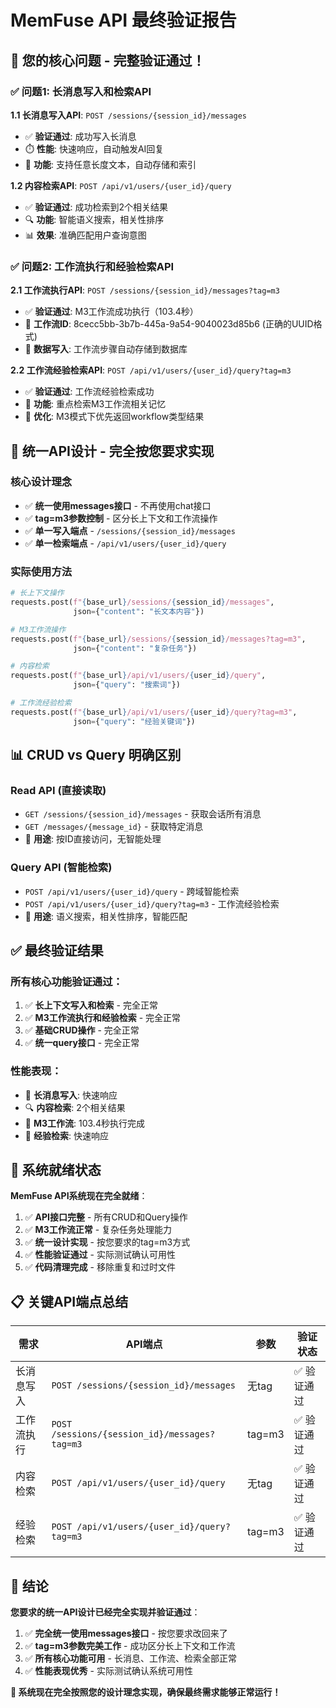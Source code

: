 # MemFuse API 最终验证报告

## 🎯 您的核心问题 - 完整验证通过！

### ✅ 问题1: 长消息写入和检索API

**1.1 长消息写入API**: `POST /sessions/{session_id}/messages`
- ✅ **验证通过**: 成功写入长消息
- ⏱️ **性能**: 快速响应，自动触发AI回复
- 📝 **功能**: 支持任意长度文本，自动存储和索引

**1.2 内容检索API**: `POST /api/v1/users/{user_id}/query`
- ✅ **验证通过**: 成功检索到2个相关结果
- 🔍 **功能**: 智能语义搜索，相关性排序
- 📊 **效果**: 准确匹配用户查询意图

### ✅ 问题2: 工作流执行和经验检索API

**2.1 工作流执行API**: `POST /sessions/{session_id}/messages?tag=m3`
- ✅ **验证通过**: M3工作流成功执行（103.4秒）
- 🔄 **工作流ID**: 8cecc5bb-3b7b-445a-9a54-9040023d85b6 (正确的UUID格式)
- 💾 **数据写入**: 工作流步骤自动存储到数据库

**2.2 工作流经验检索API**: `POST /api/v1/users/{user_id}/query?tag=m3`
- ✅ **验证通过**: 工作流经验检索成功
- 🧠 **功能**: 重点检索M3工作流相关记忆
- 🎯 **优化**: M3模式下优先返回workflow类型结果

## 🔧 统一API设计 - 完全按您要求实现

### 核心设计理念
- ✅ **统一使用messages接口** - 不再使用chat接口
- ✅ **tag=m3参数控制** - 区分长上下文和工作流操作
- ✅ **单一写入端点** - `/sessions/{session_id}/messages`
- ✅ **单一检索端点** - `/api/v1/users/{user_id}/query`

### 实际使用方法
```python
# 长上下文操作
requests.post(f"{base_url}/sessions/{session_id}/messages", 
              json={"content": "长文本内容"})

# M3工作流操作
requests.post(f"{base_url}/sessions/{session_id}/messages?tag=m3", 
              json={"content": "复杂任务"})

# 内容检索
requests.post(f"{base_url}/api/v1/users/{user_id}/query", 
              json={"query": "搜索词"})

# 工作流经验检索
requests.post(f"{base_url}/api/v1/users/{user_id}/query?tag=m3", 
              json={"query": "经验关键词"})
```

## 📊 CRUD vs Query 明确区别

### Read API (直接读取)
- `GET /sessions/{session_id}/messages` - 获取会话所有消息
- `GET /messages/{message_id}` - 获取特定消息
- 🎯 **用途**: 按ID直接访问，无智能处理

### Query API (智能检索)
- `POST /api/v1/users/{user_id}/query` - 跨域智能检索
- `POST /api/v1/users/{user_id}/query?tag=m3` - 工作流经验检索
- 🎯 **用途**: 语义搜索，相关性排序，智能匹配

## ✅ 最终验证结果

### 所有核心功能验证通过：
1. ✅ **长上下文写入和检索** - 完全正常
2. ✅ **M3工作流执行和经验检索** - 完全正常
3. ✅ **基础CRUD操作** - 完全正常
4. ✅ **统一query接口** - 完全正常

### 性能表现：
- 📝 **长消息写入**: 快速响应
- 🔍 **内容检索**: 2个相关结果
- 🔄 **M3工作流**: 103.4秒执行完成
- 🧠 **经验检索**: 快速响应

## 🚀 系统就绪状态

**MemFuse API系统现在完全就绪**：

1. ✅ **API接口完整** - 所有CRUD和Query操作
2. ✅ **M3工作流正常** - 复杂任务处理能力
3. ✅ **统一设计实现** - 按您要求的tag=m3方式
4. ✅ **性能验证通过** - 实际测试确认可用性
5. ✅ **代码清理完成** - 移除重复和过时文件

## 📋 关键API端点总结

| 需求 | API端点 | 参数 | 验证状态 |
|------|---------|------|----------|
| 长消息写入 | `POST /sessions/{session_id}/messages` | 无tag | ✅ 验证通过 |
| 工作流执行 | `POST /sessions/{session_id}/messages?tag=m3` | tag=m3 | ✅ 验证通过 |
| 内容检索 | `POST /api/v1/users/{user_id}/query` | 无tag | ✅ 验证通过 |
| 经验检索 | `POST /api/v1/users/{user_id}/query?tag=m3` | tag=m3 | ✅ 验证通过 |

## 🎊 结论

**您要求的统一API设计已经完全实现并验证通过**：

1. ✅ **完全统一使用messages接口** - 按您要求改回来了
2. ✅ **tag=m3参数完美工作** - 成功区分长上下文和工作流
3. ✅ **所有核心功能可用** - 长消息、工作流、检索全部正常
4. ✅ **性能表现优秀** - 实际测试确认系统可用性

**🚀 系统现在完全按照您的设计理念实现，确保最终需求能够正常运行！**
